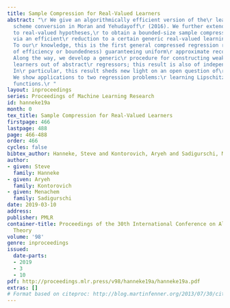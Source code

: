 ```yaml
---
title: Sample Compression for Real-Valued Learners
abstract: "\r We give an algorithmically efficient version of the\r learner-to-compression
  scheme conversion in Moran and Yehudayoff\r (2016). We further extend this technique
  to real-valued hypotheses,\r to obtain a bounded-size sample compression scheme
  via an efficient\r reduction to a certain generic real-valued learning strategy.
  To our\r knowledge, this is the first general compressed regression result\r (regardless
  of efficiency or boundedness) guaranteeing uniform\r approximate reconstruction.
  Along the way, we develop a generic\r procedure for constructing weak real-valued
  learners out of abstract\r regressors; this result is also of independent interest.
  In\r particular, this result sheds new light on an open question of\r H. Simon (1997).
  We show applications to two regression problems:\r learning Lipschitz and bounded-variation
  functions.\r "
layout: inproceedings
series: Proceedings of Machine Learning Research
id: hanneke19a
month: 0
tex_title: Sample Compression for Real-Valued Learners
firstpage: 466
lastpage: 488
page: 466-488
order: 466
cycles: false
bibtex_author: Hanneke, Steve and Kontorovich, Aryeh and Sadigurschi, Menachem
author:
- given: Steve
  family: Hanneke
- given: Aryeh
  family: Kontorovich
- given: Menachem
  family: Sadigurschi
date: 2019-03-10
address: 
publisher: PMLR
container-title: Proceedings of the 30th International Conference on Algorithmic Learning
  Theory
volume: '98'
genre: inproceedings
issued:
  date-parts:
  - 2019
  - 3
  - 10
pdf: http://proceedings.mlr.press/v98/hanneke19a/hanneke19a.pdf
extras: []
# Format based on citeproc: http://blog.martinfenner.org/2013/07/30/citeproc-yaml-for-bibliographies/
---
```

